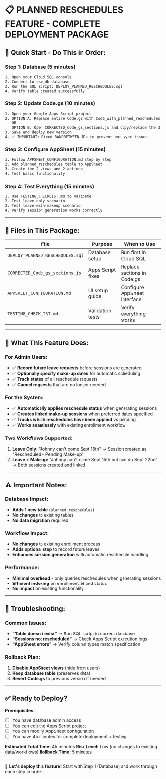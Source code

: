 # 📋 PLANNED RESCHEDULES FEATURE - COMPLETE DEPLOYMENT PACKAGE

## 🎯 **Quick Start - Do This in Order:**

### **Step 1: Database (5 minutes)**
```bash
1. Open your Cloud SQL console
2. Connect to csm_db database  
3. Run the SQL script: DEPLOY_PLANNED_RESCHEDULES.sql
4. Verify table created successfully
```

### **Step 2: Update Code.gs (10 minutes)**
```bash  
1. Open your Google Apps Script project
2. OPTION A: Replace entire Code.gs with Code_with_planned_reschedules.gs (recommended)
   OR
   OPTION B: Open CORRECTED_Code_gs_sections.js and copy/replace the 3 sections
3. Save and deploy new version
4. ✅ IMPORTANT: Fixed RANDBETWEEN IDs to prevent bot sync issues
```

### **Step 3: Configure AppSheet (15 minutes)**
```bash
1. Follow APPSHEET_CONFIGURATION.md step by step
2. Add planned_reschedules table to AppSheet
3. Create the 2 views and 2 actions
4. Test basic functionality
```

### **Step 4: Test Everything (15 minutes)**  
```bash
1. Use TESTING_CHECKLIST.md to validate
2. Test leave-only scenario
3. Test leave-with-makeup scenario  
4. Verify session generation works correctly
```

---

## 📁 **Files in This Package:**

| File | Purpose | When to Use |
|------|---------|-------------|  
| `DEPLOY_PLANNED_RESCHEDULES.sql` | Database setup | Run first in Cloud SQL |
| `CORRECTED_Code_gs_sections.js` | Apps Script fixes | Replace sections in Code.gs |
| `APPSHEET_CONFIGURATION.md` | UI setup guide | Configure AppSheet interface |
| `TESTING_CHECKLIST.md` | Validation tests | Verify everything works |

---

## 🚀 **What This Feature Does:**

### **For Admin Users:**
- ✅ **Record future leave requests** before sessions are generated
- ✅ **Optionally specify make-up dates** for automatic scheduling  
- ✅ **Track status** of all reschedule requests
- ✅ **Cancel requests** that are no longer needed

### **For the System:**
- ✅ **Automatically applies reschedule status** when generating sessions
- ✅ **Creates linked make-up sessions** when preferred dates specified
- ✅ **Tracks which reschedules have been applied** vs pending
- ✅ **Works seamlessly** with existing enrollment workflow

### **Two Workflows Supported:**
1. **Leave Only:** "Johnny can't come Sept 15th" → Session created as "Rescheduled - Pending Make-up"
2. **Leave + Makeup:** "Johnny can't come Sept 15th but can do Sept 22nd" → Both sessions created and linked

---

## ⚠️ **Important Notes:**

### **Database Impact:**
- **Adds 1 new table** (`planned_reschedules`) 
- **No changes** to existing tables
- **No data migration** required

### **Workflow Impact:**  
- **No changes** to existing enrollment process
- **Adds optional step** to record future leaves
- **Enhances session generation** with automatic reschedule handling

### **Performance:**
- **Minimal overhead** - only queries reschedules when generating sessions
- **Efficient indexing** on enrollment_id and status
- **No impact** on existing functionality

---

## 🔧 **Troubleshooting:**

### **Common Issues:**
- **"Table doesn't exist"** → Run SQL script in correct database
- **"Sessions not rescheduled"** → Check Apps Script execution logs  
- **"AppSheet errors"** → Verify column types match specification

### **Rollback Plan:**
1. **Disable AppSheet views** (hide from users)
2. **Keep database table** (preserves data)  
3. **Revert Code.gs** to previous version if needed

---

## ✅ **Ready to Deploy?**

**Prerequisites:**
- [ ] You have database admin access
- [ ] You can edit the Apps Script project
- [ ] You can modify AppSheet configuration
- [ ] You have 45 minutes for complete deployment + testing

**Estimated Total Time:** 45 minutes
**Risk Level:** Low (no changes to existing data/workflows)
**Rollback Time:** 5 minutes

---

🚀 **Let's deploy this feature!** Start with Step 1 (Database) and work through each step in order.